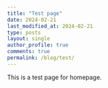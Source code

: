 ```yaml
---
title: "Test page"
date: 2024-02-21
last_modified_at: 2024-02-21
type: posts
layout: single
author_profile: true
comments: true
permalink: /blog/test/
---
```


This is a test page for homepage.